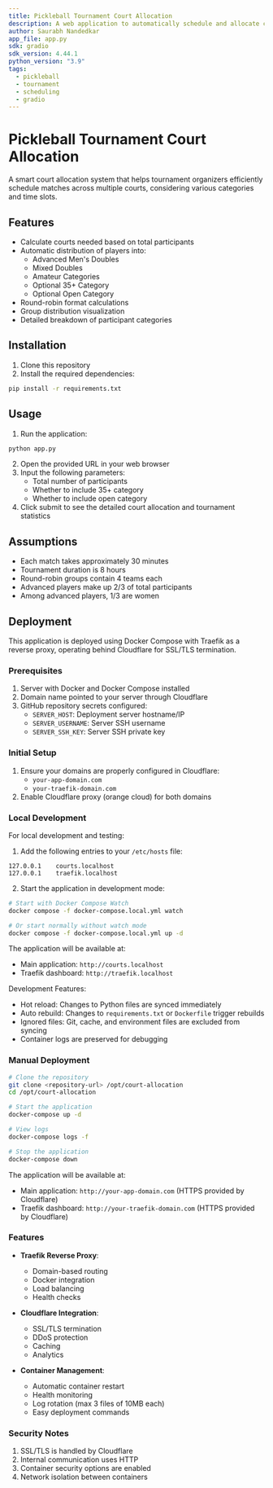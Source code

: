 ```yaml
---
title: Pickleball Tournament Court Allocation
description: A web application to automatically schedule and allocate courts for pickleball tournaments
author: Saurabh Nandedkar
app_file: app.py
sdk: gradio
sdk_version: 4.44.1
python_version: "3.9"
tags:
  - pickleball
  - tournament
  - scheduling
  - gradio
---
```


# Pickleball Tournament Court Allocation

A smart court allocation system that helps tournament organizers efficiently schedule matches across multiple courts, considering various categories and time slots.

## Features

- Calculate courts needed based on total participants
- Automatic distribution of players into:
  - Advanced Men's Doubles
  - Mixed Doubles
  - Amateur Categories
  - Optional 35+ Category
  - Optional Open Category
- Round-robin format calculations
- Group distribution visualization
- Detailed breakdown of participant categories

## Installation

1. Clone this repository
2. Install the required dependencies:
```bash
pip install -r requirements.txt
```

## Usage

1. Run the application:
```bash
python app.py
```

2. Open the provided URL in your web browser
3. Input the following parameters:
   - Total number of participants
   - Whether to include 35+ category
   - Whether to include open category
4. Click submit to see the detailed court allocation and tournament statistics

## Assumptions

- Each match takes approximately 30 minutes
- Tournament duration is 8 hours
- Round-robin groups contain 4 teams each
- Advanced players make up 2/3 of total participants
- Among advanced players, 1/3 are women

## Deployment

This application is deployed using Docker Compose with Traefik as a reverse proxy, operating behind Cloudflare for SSL/TLS termination.

### Prerequisites

1. Server with Docker and Docker Compose installed
2. Domain name pointed to your server through Cloudflare
3. GitHub repository secrets configured:
   - `SERVER_HOST`: Deployment server hostname/IP
   - `SERVER_USERNAME`: Server SSH username
   - `SERVER_SSH_KEY`: Server SSH private key

### Initial Setup

1. Ensure your domains are properly configured in Cloudflare:
   - `your-app-domain.com`
   - `your-traefik-domain.com`
2. Enable Cloudflare proxy (orange cloud) for both domains

### Local Development

For local development and testing:

1. Add the following entries to your `/etc/hosts` file:
```
127.0.0.1    courts.localhost
127.0.0.1    traefik.localhost
```

2. Start the application in development mode:
```bash
# Start with Docker Compose Watch
docker compose -f docker-compose.local.yml watch

# Or start normally without watch mode
docker compose -f docker-compose.local.yml up -d
```

The application will be available at:
- Main application: `http://courts.localhost`
- Traefik dashboard: `http://traefik.localhost`

Development Features:
- Hot reload: Changes to Python files are synced immediately
- Auto rebuild: Changes to `requirements.txt` or `Dockerfile` trigger rebuilds
- Ignored files: Git, cache, and environment files are excluded from syncing
- Container logs are preserved for debugging

### Manual Deployment

```bash
# Clone the repository
git clone <repository-url> /opt/court-allocation
cd /opt/court-allocation

# Start the application
docker-compose up -d

# View logs
docker-compose logs -f

# Stop the application
docker-compose down
```

The application will be available at:
- Main application: `http://your-app-domain.com` (HTTPS provided by Cloudflare)
- Traefik dashboard: `http://your-traefik-domain.com` (HTTPS provided by Cloudflare)

### Features

- **Traefik Reverse Proxy**:
  - Domain-based routing
  - Docker integration
  - Load balancing
  - Health checks

- **Cloudflare Integration**:
  - SSL/TLS termination
  - DDoS protection
  - Caching
  - Analytics

- **Container Management**:
  - Automatic container restart
  - Health monitoring
  - Log rotation (max 3 files of 10MB each)
  - Easy deployment commands

### Security Notes

1. SSL/TLS is handled by Cloudflare
2. Internal communication uses HTTP
3. Container security options are enabled
4. Network isolation between containers
